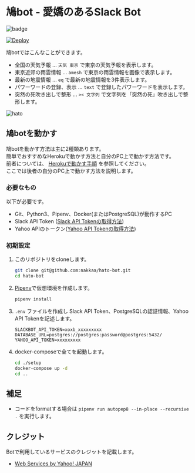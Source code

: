 # 鳩bot - 愛嬌のあるSlack Bot

![badge](https://github.com/nakkaa/hato-bot/workflows/pr-test/badge.svg)
  
[![Deploy](https://www.herokucdn.com/deploy/button.svg)](https://heroku.com/deploy)

鳩botではこんなことができます。

- 全国の天気予報 ... `天気 東京` で東京の天気予報を表示します。
- 東京近郊の雨雲情報 ... `amesh` で東京の雨雲情報を画像で表示します。
- 最新の地震情報 ... `eq` で最新の地震情報を3件表示します。
- パワーワードの登録、表示 ... `text` で登録したパワーワードを表示します。
- 突然の死吹き出しで整形 ... `>< 文字列` で文字列を「突然の死」吹き出しで整形します。

![hato](https://github.com/nakkaa/hato-age-bot/blob/images/hato1.png)

## 鳩botを動かす

鳩botを動かす方法は主に2種類あります。  
簡単でおすすめなHerokuで動かす方法と自分のPC上で動かす方法です。  
前者については、
[Herokuで動かす手順](https://github.com/nakkaa/hato-bot/wiki/Heroku%E3%81%A7%E5%8B%95%E3%81%8B%E3%81%99%E6%89%8B%E9%A0%86)
を参照してください。  
ここでは後者の自分のPC上で動かす方法を説明します。

### 必要なもの

以下が必要です。

- Git、Python3、Pipenv、Docker(またはPostgreSQL)が動作するPC
- Slack API Token ([Slack API Tokenの取得方法](https://github.com/nakkaa/hato-bot/wiki/Slack-API-Token%E3%81%AE%E5%8F%96%E5%BE%97%E6%96%B9%E6%B3%95))
- Yahoo APIのトークン([Yahoo API Tokenの取得方法](https://github.com/nakkaa/hato-bot/wiki/Yahoo-API-Token%E3%81%AE%E5%8F%96%E5%BE%97%E6%96%B9%E6%B3%95))

### 初期設定

1. このリポジトリをcloneします。

    ```sh
    git clone git@github.com:nakkaa/hato-bot.git
    cd hato-bot
    ```

2. [Pipenv](https://pipenv-ja.readthedocs.io/ja/translate-ja/)で仮想環境を作成します。

    ```sh
    pipenv install
    ```

3. `.env` ファイルを作成し  Slack API Token、PostgreSQLの認証情報、Yahoo API Tokenを記述します。

    ```env
    SLACKBOT_API_TOKEN=xoxb_xxxxxxxxx
    DATABASE_URL=postgres://postgres:password@postgres:5432/
    YAHOO_API_TOKEN=xxxxxxxxx
    ```
4. docker-composeで全てを起動します。

    ```sh
    cd ./setup
    docker-compose up -d
    cd ..
    ```

## 補足

- コードをformatする場合は `pipenv run autopep8 --in-place --recursive .` を実行します。

## クレジット

Botで利用しているサービスのクレジットを記載します。

- [Web Services by Yahoo! JAPAN](https://developer.yahoo.co.jp/about)
